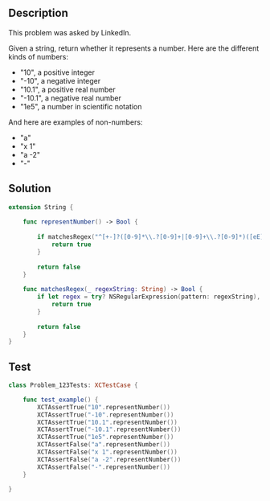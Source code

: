 ## Description

This problem was asked by LinkedIn.

Given a string, return whether it represents a number. Here are the different kinds of numbers:

- "10", a positive integer
- "-10", a negative integer
- "10.1", a positive real number
- "-10.1", a negative real number
- "1e5", a number in scientific notation

And here are examples of non-numbers:

- "a"
- "x 1"
- "a -2"
- "-"

## Solution

```swift
extension String {
    
    func representNumber() -> Bool {
        
        if matchesRegex("^[+-]?([0-9]*\\.?[0-9]+|[0-9]+\\.?[0-9]*)([eE][+-]?[0-9]+)?$") {
            return true
        }
        
        return false
    }
    
    func matchesRegex(_ regexString: String) -> Bool {
        if let regex = try? NSRegularExpression(pattern: regexString), let _ = regex.firstMatch(in: self.trimmingCharacters(in: .whitespacesAndNewlines), options: [], range: NSRange(location: 0, length: self.count)) {
            return true
        }
        
        return false
    }
}
```

## Test

```swift
class Problem_123Tests: XCTestCase {

    func test_example() {
        XCTAssertTrue("10".representNumber())
        XCTAssertTrue("-10".representNumber())
        XCTAssertTrue("10.1".representNumber())
        XCTAssertTrue("-10.1".representNumber())
        XCTAssertTrue("1e5".representNumber())
        XCTAssertFalse("a".representNumber())
        XCTAssertFalse("x 1".representNumber())
        XCTAssertFalse("a -2".representNumber())
        XCTAssertFalse("-".representNumber())
    }

}
```